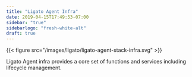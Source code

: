 ```yaml
---
title: "Ligato Agent Infra"
date: 2019-04-15T17:49:53-07:00
sidebar: "true"
sidebarlogo: "fresh-white-alt"
draft: true
---
```




{{< figure src="/images/ligato/ligato-agent-stack-infra.svg" >}}

Ligato Agent infra provides a core set of functions and services including lifecycle management.